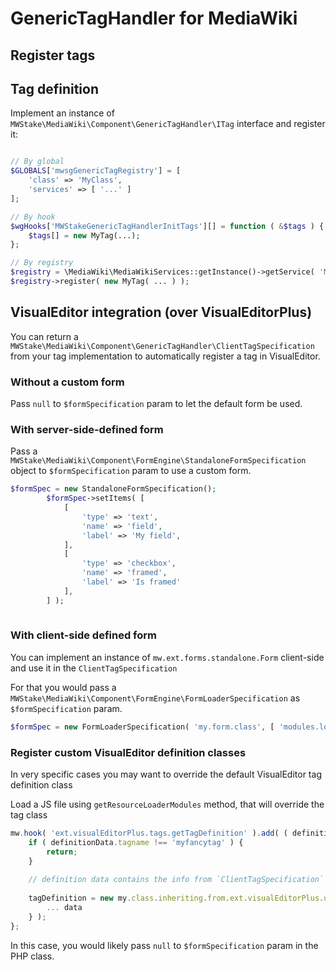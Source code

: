 # GenericTagHandler for MediaWiki

## Register tags

## Tag definition

Implement an instance of `MWStake\MediaWiki\Component\GenericTagHandler\ITag` interface and register it:

```php

// By global
$GLOBALS['mwsgGenericTagRegistry'] = [
    'class' => 'MyClass',
    'services' => [ '...' ]
];

// By hook
$wgHooks['MWStakeGenericTagHandlerInitTags'][] = function ( &$tags ) {
    $tags[] = new MyTag(...);
};

// By registry
$registry = \MediaWiki\MediaWikiServices::getInstance()->getService( 'MWStake.GenericTagHandler.TagFactory' );
$registry->register( new MyTag( ... ) );
```

## VisualEditor integration (over VisualEditorPlus)

You can return a `MWStake\MediaWiki\Component\GenericTagHandler\ClientTagSpecification` from your tag implementation
to automatically register a tag in VisualEditor.

### Without a custom form

Pass `null` to `$formSpecification` param to let the default form be used.

### With server-side-defined form

Pass a `MWStake\MediaWiki\Component\FormEngine\StandaloneFormSpecification` object to `$formSpecification`
param to use a custom form.

```php
$formSpec = new StandaloneFormSpecification();
		$formSpec->setItems( [
			[
				'type' => 'text',
				'name' => 'field',
				'label' => 'My field',
			],
			[
				'type' => 'checkbox',
				'name' => 'framed',
				'label' => 'Is framed'
			],
		] );
		
```

### With client-side defined form

You can implement an instance of `mw.ext.forms.standalone.Form` client-side and use it in the `ClientTagSpecification`

For that you would pass a `MWStake\MediaWiki\Component\FormEngine\FormLoaderSpecification` as `$formSpecification` param.

```php
$formSpec = new FormLoaderSpecification( 'my.form.class', [ 'modules.loading.the.form.class' ] );
```

### Register custom VisualEditor definition classes

In very specific cases you may want to override the default VisualEditor tag definition class

Load a JS file using `getResourceLoaderModules` method, that will override the tag class

```js
mw.hook( 'ext.visualEditorPlus.tags.getTagDefinition' ).add( ( definitionData, tagDefinition ) =>  {
	if ( definitionData.tagname !== 'myfancytag' ) {
		return;
    }
	
	// definition data contains the info from `ClientTagSpecification`
	
	tagDefinition = new my.class.inheriting.from.ext.visualEditorPlus.ui.tags.Definition( {
        ... data
    } );
};
```

In this case, you would likely pass `null` to `$formSpecification` param in the PHP class.